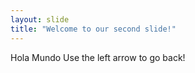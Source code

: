 ```yaml
---
layout: slide
title: "Welcome to our second slide!"
---
```

Hola Mundo
Use the left arrow to go back!
